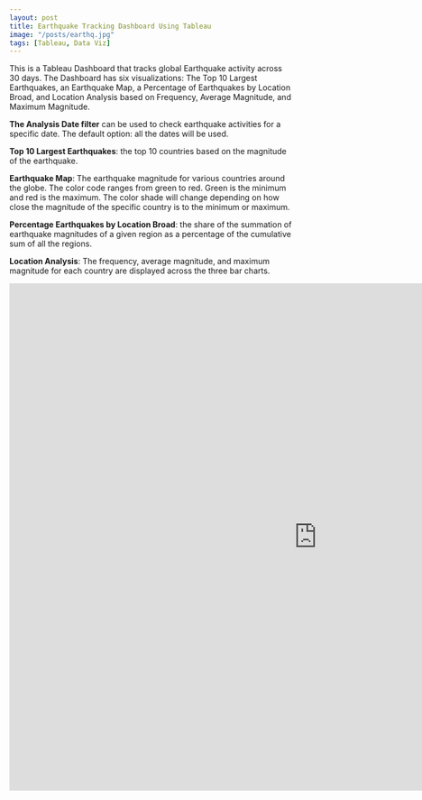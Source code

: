 ```yaml
---
layout: post
title: Earthquake Tracking Dashboard Using Tableau
image: "/posts/earthq.jpg"
tags: [Tableau, Data Viz]
---
```

This is a Tableau Dashboard that tracks global Earthquake activity across 30 days. The Dashboard has six visualizations: The Top 10 Largest Earthquakes, an Earthquake Map, a Percentage of Earthquakes by Location Broad, and Location Analysis based on Frequency, Average Magnitude, and Maximum Magnitude.

**The Analysis Date filter** can be used to check earthquake activities for a specific date. The default option: all the dates will be used.

**Top 10 Largest Earthquakes**: the top 10 countries based on the magnitude of the earthquake.

**Earthquake Map**: The earthquake magnitude for various countries around the globe. The color code ranges from green to red. Green is the minimum and red is the maximum. The color shade will change depending on how close the magnitude of the specific country is to the minimum or maximum.

**Percentage Earthquakes by Location Broad**: the share of the summation of earthquake magnitudes of a given region as a percentage of the cumulative sum of all the regions.

**Location Analysis**: The frequency, average magnitude, and maximum magnitude for each country are displayed across the three bar charts.
<iframe seamless frameborder="0" src="https://public.tableau.com/views/DSIEarthquakeDashboard_17046974746500/DSIEarthquakeTracker?:embed=yes&:display_count=yes&:showVizHome=no" width = '1090' height = '900'></iframe>
